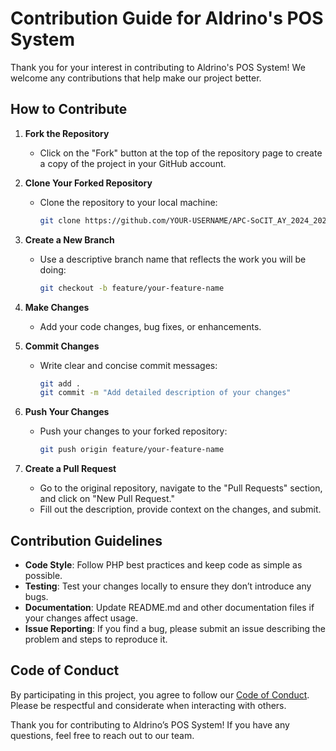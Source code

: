 # Contribution Guide for Aldrino's POS System

Thank you for your interest in contributing to Aldrino's POS System! We welcome any contributions that help make our project better.

## How to Contribute

1. **Fork the Repository**
   - Click on the "Fork" button at the top of the repository page to create a copy of the project in your GitHub account.

2. **Clone Your Forked Repository**
   - Clone the repository to your local machine:
     ```bash
     git clone https://github.com/YOUR-USERNAME/APC-SoCIT_AY_2024_2025_Aldrino-s_POS.git
     ```

3. **Create a New Branch**
   - Use a descriptive branch name that reflects the work you will be doing:
     ```bash
     git checkout -b feature/your-feature-name
     ```

4. **Make Changes**
   - Add your code changes, bug fixes, or enhancements.

5. **Commit Changes**
   - Write clear and concise commit messages:
     ```bash
     git add .
     git commit -m "Add detailed description of your changes"
     ```

6. **Push Your Changes**
   - Push your changes to your forked repository:
     ```bash
     git push origin feature/your-feature-name
     ```

7. **Create a Pull Request**
   - Go to the original repository, navigate to the "Pull Requests" section, and click on "New Pull Request."
   - Fill out the description, provide context on the changes, and submit.

## Contribution Guidelines

- **Code Style**: Follow PHP best practices and keep code as simple as possible.
- **Testing**: Test your changes locally to ensure they don’t introduce any bugs.
- **Documentation**: Update README.md and other documentation files if your changes affect usage.
- **Issue Reporting**: If you find a bug, please submit an issue describing the problem and steps to reproduce it.

## Code of Conduct

By participating in this project, you agree to follow our [Code of Conduct](https://github.com/APC-SoCIT/APC-SoCIT_AY_2024_2025_Aldrino-s_POS/blob/main/CODE_OF_CONDUCT.md). Please be respectful and considerate when interacting with others.

Thank you for contributing to Aldrino’s POS System! If you have any questions, feel free to reach out to our team.

